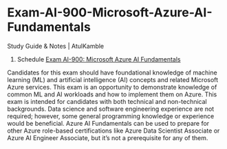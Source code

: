 # Exam-AI-900-Microsoft-Azure-AI-Fundamentals
Study Guide &amp; Notes | AtulKamble

1. Schedule [Exam AI-900: Microsoft Azure AI Fundamentals](https://docs.microsoft.com/en-us/learn/certifications/exams/ai-900)

Candidates for this exam should have foundational knowledge of machine learning (ML) and artificial intelligence (AI) concepts and related Microsoft Azure services.
This exam is an opportunity to demonstrate knowledge of common ML and AI workloads and how to implement them on Azure.
This exam is intended for candidates with both technical and non-technical backgrounds. Data science and software engineering experience are not required; however, some general programming knowledge or experience would be beneficial.
Azure AI Fundamentals can be used to prepare for other Azure role-based certifications like Azure Data Scientist Associate or Azure AI Engineer Associate, but it’s not a prerequisite for any of them.
